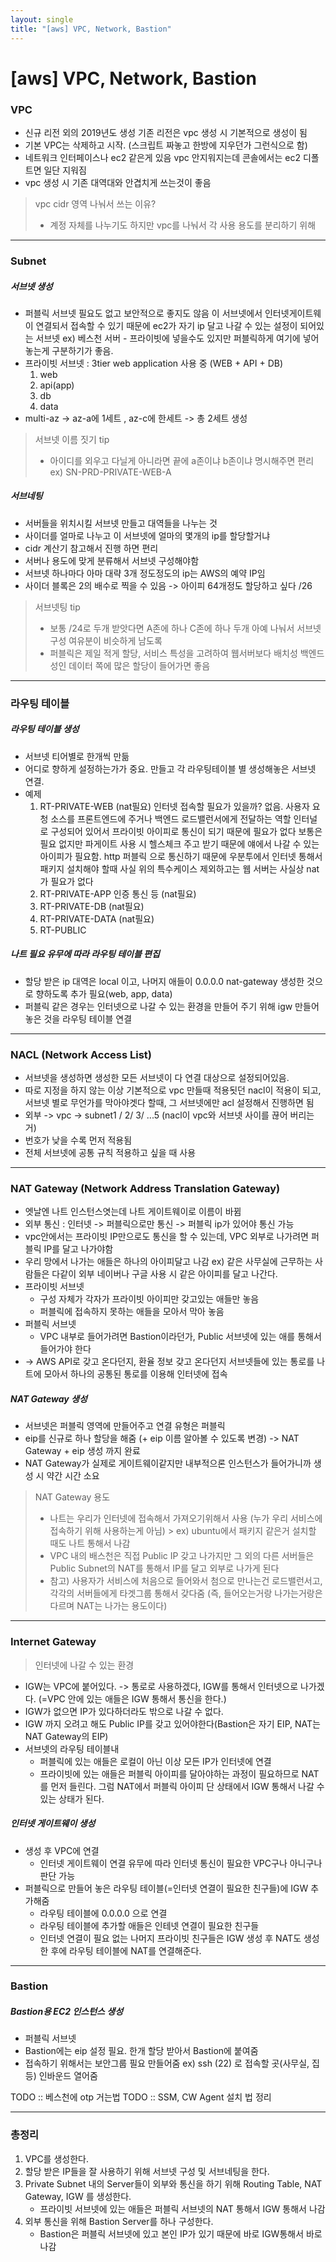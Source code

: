 ```yaml
---
layout: single
title: "[aws] VPC, Network, Bastion"
---
```


# [aws] VPC, Network, Bastion


### VPC

 - 신규 리전 외의 2019년도 생성 기존 리전은 vpc 생성 시 기본적으로 생성이 됨
 - 기본 VPC는 삭제하고 시작. (스크립트 짜놓고 한방에 지우던가 그런식으로 함)
 - 네트워크 인터페이스나 ec2 같은게 있음 vpc 안지워지는데 콘솔에서는 ec2 디폴트면 일단 지워짐
 - vpc 생성 시 기존 대역대와 안겹치게 쓰는것이 좋음

> vpc cidr 영역 나눠서 쓰는 이유? 
> - 계정 자체를 나누기도 하지만 vpc를 나눠서 각 사용 용도를 분리하기 위해

---
### Subnet


##### 서브넷 생성

 - 퍼블릭 서브넷
   필요도 없고 보안적으로 좋지도 않음 
   이 서브넷에서 인터넷게이트웨이 연결되서 접속할 수 있기 때문에 ec2가 자기 ip 달고 나갈 수 있는 설정이 되어있는 서브넷
    ex) 베스천 서버 - 프라이빗에 넣을수도 있지만 퍼블릭하게 여기에 넣어 놓는게 구분하기가 좋음.
- 프라이빗 서브넷 : 3tier web application 사용 중 (WEB + API + DB) 
    1. web
    2. api(app)
    3. db
    4. data
- multi-az  -> az-a에 1세트 , az-c에 한세트 -> 총 2세트 생성

> 서브넷 이름 짓기 tip
> - 아이디를 외우고 다닐게 아니라면 끝에 a존이냐 b존이냐 명시해주면 편리 
> ex) SN-PRD-PRIVATE-WEB-A


##### 서브네팅
- 서버들을 위치시킬 서브넷 만들고 대역들을 나누는 것
- 사이더를 얼마로 나누고 이 서브넷에 얼마의 몇개의 ip를 할당할거냐
- cidr 계산기 참고해서 진행 하면 편리
- 서버나 용도에 맞게 분류해서 서브넷 구성해야함
- 서브넷 하나마다 아마 대략 3개 정도정도의 ip는 AWS의 예약 IP임
- 사이더 블록은 2의 배수로 찍을 수 있음 -> 아이피 64개정도 할당하고 싶다 /26

> 서브넷팅 tip
> - 보통 /24로 두개 받앗다면  A존에 하나 C존에 하나 두개 아예 나눠서 서브넷 구성 여유분이 비슷하게 남도록
> - 퍼블릭은 제일 적게 할당, 서비스 특성을 고려하여 웹서버보다 배치성 백엔드성인 데이터 쪽에 많은 할당이 들어가면 좋음

---
### 라우팅 테이블

##### 라우팅 테이블 생성 
- 서브넷 티어별로 한개씩 만듦
- 어디로 향하게 설정하는가가 중요. 만들고 각 라우팅테이블 별 생성해놓은 서브넷 연결.
- 예제
	1. RT-PRIVATE-WEB (nat필요)
 인터넷 접속할 필요가 있을까? 없음.
사용자 요청 소스를 프론트엔드에 주거나 백엔드 로드밸런서에게 전달하는 역할 인터널로 구성되어 있어서 프라이빗 아이피로 통신이 되기 때문에 필요가 없다
보통은 필요 없지만 파게이트 사용 시 헬스체크 주고 받기 때문에 얘에서 나갈 수 있는 아이피가 필요함. http 퍼블릭 으로 통신하기 때문에
우분투에서 인터넷 통해서 패키지 설치해야 할때 
사실 위의 특수케이스 제외하고는 웹 서버는 사실상 nat가 필요가 없다 
	2. RT-PRIVATE-APP 인증 통신 등 (nat필요)
	3. RT-PRIVATE-DB (nat필요)
	4. RT-PRIVATE-DATA (nat필요)
	5. RT-PUBLIC

##### 나트 필요 유무에 따라 라우팅 테이블 편집
- 할당 받은 ip 대역은 local 이고, 나머지 애들이 0.0.0.0 nat-gateway 생성한 것으로 향하도록 추가 필요(web, app, data)
- 퍼블릭 같은 경우는 인터넷으로 나갈 수 있는 환경을 만들어 주기 위해 igw 만들어 놓은 것을 라우팅 테이블 연결

---
### NACL (Network Access List)
- 서브넷을 생성하면 생성한 모든 서브넷이 다 연결 대상으로 설정되어있음.
- 따로 지정을 하지 않는 이상 기본적으로 vpc 만들때 적용됫던 nacl이 적용이 되고, 서브넷 별로 무언가를 막아야겟다 할때, 그 서브넷에만 acl 설정해서 진행하면 됨
- 외부 -> vpc -> subnet1 / 2/ 3/ ...5 (nacl이 vpc와 서브넷 사이를 끊어 버리는 거)
- 번호가 낮을 수록 먼저 적용됨
- 전체 서브넷에 공통 규칙 적용하고 싶을 때 사용

---
### NAT Gateway (Network Address Translation Gateway)

- 엣날엔 나트 인스턴스엿는데 나트 게이트웨이로 이름이 바뀜
- 외부 통신 : 인터넷 -> 퍼블릭으로만 통신 -> 퍼블릭 ip가 있어야 통신 가능
- vpc안에서는 프라이빗 IP만으로도 통신을 할 수 있는데, VPC 외부로 나가려면 퍼블릭 IP를 달고 나가야함
- 우리 망에서 나가는 애들은 하나의 아이피달고 나감 
 ex) 같은 사무실에 근무하는 사람들은 다같이 외부 네이버나 구글 사용 시 같은 아이피를 달고 나간다.
- 프라이빗 서브넷 
	- 구성 자체가 각자가 프라이빗 아이피만 갖고있는 애들만 놓음
	- 퍼블릭에 접속하지 못하는 애들을 모아서 막아 놓음
- 퍼블릭 서브넷 
	-  VPC 내부로 들어가려면 Bastion이라던가,  Public 서브넷에 있는 애를 통해서 들어가야 한다
- -> AWS API로 갖고 온다던지, 환율 정보 갖고 온다던지 서브넷들에 있는 통로를 나트에 모아서 하나의 공통된 통로를 이용해 인터넷에 접속

##### NAT Gateway 생성
- 서브넷은 퍼블릭 영역에 만들어주고 연결 유형은 퍼블릭
- eip를 신규로 하나 할당을 해줌 (+ eip 이름 알아볼 수 있도록 변경)
-> NAT Gateway + eip 생성 까지 완료 
- NAT Gateway가 실제로 게이트웨이같지만 내부적으론 인스턴스가 들어가니까 생성 시 약간 시간 소요


> NAT Gateway 용도
> - 나트는 우리가 인터넷에 접속해서 가져오기위해서 사용 (누가 우리 서비스에 접속하기 위해 사용하는게 아님)
	> ex) ubuntu에서 패키지 같은거 설치할 때도 나트 통해서 나감
> - VPC 내의 배스천은 직접 Public IP 갖고 나가지만 그 외의 다른 서버들은 Public Subnet의 NAT를 통해서 IP를 달고 외부로 나가게 된다
> - 참고) 사용자가 서비스에 처음으로 들어와서 첨으로 만나는건 로드밸런서고, 각각의 서버들에게 타겟그룹 통해서 갖다줌 (즉, 들어오는거랑 나가는거랑은 다르며 NAT는 나가는 용도이다)

---
### Internet Gateway
> 인터넷에 나갈 수 있는 환경
-  IGW는 VPC에 붙어있다. -> 통로로 사용하겠다, IGW를 통해서 인터넷으로 나가겠다.
	(=VPC 안에 있는 애들은 IGW 통해서 통신을 한다.)
- IGW가 없으면 IP가 있다하더라도 밖으로 나갈 수 없다.
- IGW 까지 오려고 해도 Public IP를 갖고 있어야한다(Bastion은 자기 EIP, NAT는 NAT Gateway의 EIP)
- 서브넷의 라우팅 테이블내
	- 퍼블릭에 있는 애들은 로컬이 아닌 이상 모든 IP가 인터넷에 연결
	- 프라이빗에 있는 애들은 퍼블릭 아이피를 달아야하는 과정이 필요하므로 NAT를 먼저 들린다. 그럼 NAT에서 퍼블릭 아이피 단 상태에서 IGW 통해서 나갈 수 있는 상태가 된다.
 
##### 인터넷 게이트웨이 생성
-  생성 후 VPC에 연결
	- 인터넷 게이트웨이 연결 유무에 따라 인터넷 통신이 필요한 VPC구나 아니구나 판단 가능
 - 퍼블릭으로 만들어 놓은 라우팅 테이블(=인터넷 연결이 필요한 친구들)에 IGW 추가해줌
	 - 라우팅 테이블에 0.0.0.0 으로 연결 
	 - 라우팅 테이블에 추가할 애들은 인테넷 연결이 필요한 친구들
	 - 인터넷 연결이 필요 없는 나머지 프라이빗 친구들은 IGW 생성 후 NAT도 생성 한 후에 라우팅 테이블에 NAT를 연결해준다.

---
### Bastion

##### Bastion용 EC2 인스턴스 생성
- 퍼블릭 서브넷
- Bastion에는 eip 설정 필요. 한개 할당 받아서 Bastion에 붙여줌
- 접속하기 위해서는 보안그룹 필요 만들어줌 
ex) ssh (22) 로 접속할 곳(사무실, 집 등) 인바운드 열어줌

TODO :: 베스천에 otp 거는법
TODO :: SSM, CW Agent 설치 법 정리

---
### 총정리

1. VPC를 생성한다.
2. 할당 받은 IP들을 잘 사용하기 위해 서브넷 구성 및 서브네팅을 한다.
3. Private Subnet 내의 Server들이 외부와 통신을 하기 위해 Routing Table, NAT Gateway, IGW 를 생성한다.
	- 프라이빗 서브넷에 있는 애들은 퍼블릭 서브넷의 NAT 통해서 IGW 통해서 나감
4. 외부 통신을 위해 Bastion Server를 하나 구성한다.
	- Bastion은 퍼블릭 서브넷에 있고 본인 IP가 있기 때문에 바로 IGW통해서 바로 나감
